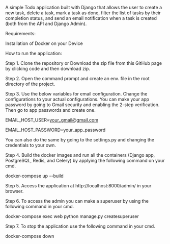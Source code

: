 A simple Todo application built with Django that allows the user to create a new task, delete a task, mark a task as done, filter the list of tasks by their completion status, 
and send an email notification when a task is created (both from the API and Django Admin). 

Requirements:

Installation of Docker on your Device

How to run the application:

Step 1. Clone the repository or Download the zip file from this GitHub page by clicking code and then download zip.

Step 2. Open the command prompt and create an env.  file in the root directory of the project. 

Step 3. Use the below variables for email configuration. Change the configurations to your actual configurations. You can make your app password by going to Gmail security and 
enabling the 2-step verification. Then go to app passwords and create one.  

EMAIL_HOST_USER=your_gmail@gmail.com 

EMAIL_HOST_PASSWORD=your_app_password

You can also do the same by going to the settings.py and changing the credentials to your own.

Step 4. Build the docker images and run all the containers (Django app, PostgreSQL, Redis, and Celery) by applying the following command on your cmd. 

docker-compose up --build

Step 5. Access the application at http://localhost:8000/admin/ in your browser.

Step 6. To access the admin you can make a superuser by using the following command in your cmd.

docker-compose exec web python manage.py createsuperuser

Step 7. To stop the application use the following command in your cmd.

docker-compose down
